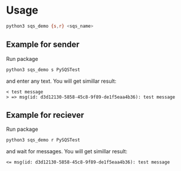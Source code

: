# Usage
```sh
python3 sqs_demo {s,r} <sqs_name>
```

## Example for sender
Run package
```sh
python3 sqs_demo s PySQSTest
```
and enter any text. You will get simillar result:
```
< test message
> => msg(id: d3d12130-5858-45c8-9f89-de1f5eaa4b36): test message
```

## Example for reciever
Run package
```sh
python3 sqs_demo r PySQSTest
```
and wait for messages. You will get simillar result:
```
<= msg(id: d3d12130-5858-45c8-9f89-de1f5eaa4b36): test message
```